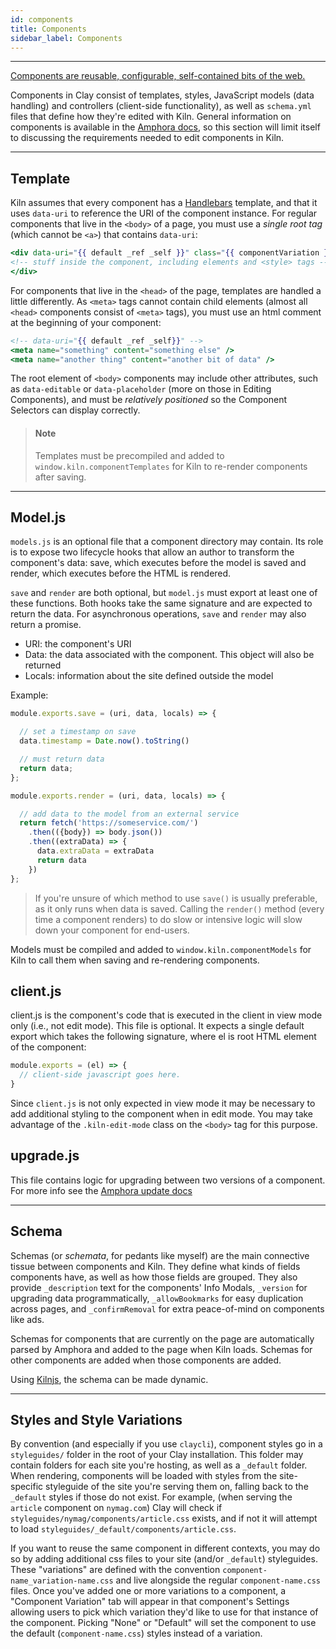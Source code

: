 ```yaml
---
id: components
title: Components
sidebar_label: Components
---
```

---
[Components are reusable, configurable, self-contained bits of the web.](https://github.com/nymag/amphora/wiki#clay-is-divided-into-components)

Components in Clay consist of templates, styles, JavaScript models \(data handling\) and controllers \(client-side functionality\), as well as `schema.yml` files that define how they're edited with Kiln. General information on components is available in the [Amphora docs](http://clay.github.io/amphora/), so this section will limit itself to discussing the requirements needed to edit components in Kiln.

---

## Template

Kiln assumes that every component has a [Handlebars](http://handlebarsjs.com/) template, and that it uses `data-uri` to reference the URI of the component instance. For regular components that live in the `<body>` of a page, you must use a _single root tag_ (which cannot be `<a>`) that contains `data-uri`:

```handlebars
<div data-uri="{{ default _ref _self }}" class="{{ componentVariation }}">
<!-- stuff inside the component, including elements and <style> tags -->
</div>
```

For components that live in the `<head>` of the page, templates are handled a little differently. As `<meta>` tags cannot contain child elements \(almost all `<head>` components consist of `<meta>` tags\), you must use an html comment at the beginning of your component:

```handlebars
<!-- data-uri="{{ default _ref _self}}" -->
<meta name="something" content="something else" />
<meta name="another thing" content="another bit of data" />
```

The root element of `<body>` components may include other attributes, such as `data-editable` or `data-placeholder` \(more on those in Editing Components\), and must be _relatively positioned_ so the Component Selectors can display correctly.

> #### Note
> Templates must be precompiled and added to `window.kiln.componentTemplates` for Kiln to re-render components after saving.

---

## Model.js
`models.js` is an optional file that a component directory may contain. Its role is to expose two lifecycle hooks that allow an author to transform the component's data: save, which executes before the model is saved and render, which executes before the HTML is rendered.

`save` and `render` are both optional, but `model.js` must export at least one of these functions. Both hooks take the same signature and are expected to return the data. For asynchronous operations, `save` and `render` may also return a promise.

- URI: the component's URI
- Data: the data associated with the component. This object will also be returned
- Locals: information about the site defined outside the model

Example:
```js
module.exports.save = (uri, data, locals) => {

  // set a timestamp on save
  data.timestamp = Date.now().toString()

  // must return data
  return data;
};

module.exports.render = (uri, data, locals) => {

  // add data to the model from an external service
  return fetch('https://someservice.com/')
    .then(({body}) => body.json())
    .then((extraData) => {
      data.extraData = extraData
      return data
    })
};
```

> If you're unsure of which method to use `save()` is usually preferable, as it only runs when data is saved. Calling the `render()` method \(every time a component renders\) to do slow or intensive logic will slow down your component for end-users.

Models must be compiled and added to `window.kiln.componentModels` for Kiln to call them when saving and re-rendering components.

## client.js
client.js is the component's code that is executed in the client in view mode only (i.e., not edit mode). This file is optional. It expects a single default export which takes the following signature, where el is root HTML element of the component:

```js
module.exports = (el) => {
  // client-side javascript goes here.
}
```
Since `client.js` is not only expected in view mode it may be necessary to add additional styling to the component when in edit mode. You may take advantage of the `.kiln-edit-mode` class on the `<body>` tag for this purpose.

## upgrade.js
This file contains logic for upgrading between two versions of a component. For more info see the [Amphora update docs](https://docs.clayplatform.com/amphora/docs/data_versioning)

---

## Schema

Schemas \(or _schemata_, for pedants like myself\) are the main connective tissue between components and Kiln. They define what kinds of fields components have, as well as how those fields are grouped. They also provide `_description` text for the components' Info Modals, `_version` for upgrading data programmatically, `_allowBookmarks` for easy duplication across pages, and `_confirmRemoval` for extra peace-of-mind on components like ads.

Schemas for components that are currently on the page are automatically parsed by Amphora and added to the page when Kiln loads. Schemas for other components are added when those components are added.

Using [Kilnjs](kilnjs), the schema can be made dynamic.

---

## Styles and Style Variations

By convention (and especially if you use `claycli`), component styles go in a `styleguides/` folder in the root of your Clay installation. This folder may contain folders for each site you're hosting, as well as a `_default` folder. When rendering, components will be loaded with styles from the site-specific styleguide of the site you're serving them on, falling back to the `_default` styles if those do not exist. For example, (when serving the `article` component on `nymag.com`) Clay will check if `styleguides/nymag/components/article.css` exists, and if not it will attempt to load `styleguides/_default/components/article.css`.

If you want to reuse the same component in different contexts, you may do so by adding additional css files to your site (and/or `_default`) styleguides. These "variations" are defined with the convention `component-name_variation-name.css` and live alongside the regular `component-name.css` files. Once you've added one or more variations to a component, a "Component Variation" tab will appear in that component's Settings allowing users to pick which variation they'd like to use for that instance of the component. Picking "None" or "Default" will set the component to use the default (`component-name.css`) styles instead of a variation.

